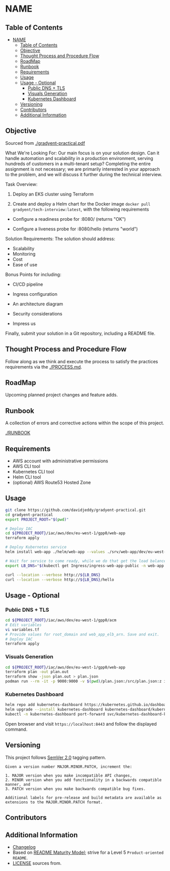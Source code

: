 # NAME

## Table of Contents

- [NAME](#name)
  - [Table of Contents](#table-of-contents)
  - [Objective](#objective)
  - [Thought Process and Procedure Flow](#thought-process-and-procedure-flow)
  - [RoadMap](#roadmap)
  - [Runbook](#runbook)
  - [Requirements](#requirements)
  - [Usage](#usage)
  - [Usage - Optional](#usage---optional)
    - [Public DNS + TLS](#public-dns--tls)
    - [Visuals Generation](#visuals-generation)
    - [Kubernetes Dashboard](#kubernetes-dashboard)
  - [Versioning](#versioning)
  - [Contributors](#contributors)
  - [Additional Information](#additional-information)

## Objective

Sourced from [./gradyent-practical.pdf](./gradyent-practical.pdf)

What We're Looking For: Our main focus is on your solution design. Can it handle
automation and scalability in a production environment, serving hundreds of customers in
a multi-tenant setup? Completing the entire assignment is not necessary; we are primarily
interested in your approach to the problem, and we will discuss it further during the
technical interview.

Task Overview:

1. Deploy an EKS cluster using Terraform

2. Create and deploy a Helm chart for the Docker image `docker pull gradyent/tech-interview:latest`, with the following requirements

- Configure a readiness probe for :8080/ (returns "OK")

- Configure a liveness probe for :8080/hello (returns "world")

Solution Requirements: The solution should address:

- Scalability
- Monitoring
- Cost
- Ease of use

Bonus Points for including:

- CI/CD pipeline

- Ingress configuration

- An architecture diagram

- Security considerations

- Impress us

Finally, submit your solution in a Git repository, including a README file.

## Thought Process and Procedure Flow

Follow along as we think and execute the process to satisfy the practices requirements via the [./PROCESS.md](./PROCESS.md).

## RoadMap

Upcoming planned project changes and feature adds.

## Runbook

A collection of errors and corrective actions within the scope of this project.

[./RUNBOOK](./RUNBOOK.md)

## Requirements

- AWS account with administrative permissions
- AWS CLI tool
- Kubernetes CLI tool
- Helm CLI tool
- (optional) AWS Route53 Hosted Zone

## Usage

```sh
git clone https://github.com/davidjeddy/gradyent-practical.git
cd gradyent-practical
export PROJECT_ROOT="$(pwd)"

# Deploy IAC
cd ${PROJECT_ROOT}/iac/aws/dev/eu-west-1/gpp0/web-app
terraform apply

# Deploy Kubernetes service
helm install web-app ./helm/web-app --values ./srv/web-app/dev/eu-west-1/gpp0/values.yaml 

# Wait for service to come ready, while we do that get the load balancer DNS
export LB_DNS="$(kubectl get Ingress/ingress-web-app-public -n web-app -o "jsonpath={.status.loadBalancer.ingress[0].hostname}")"

curl --location --verbose http://${LB_DNS}
curl --location --verbose http://${LB_DNS}/hello
```

## Usage - Optional

### Public DNS + TLS

```sh
cd ${PROJECT_ROOT}/iac/aws/dev/eu-west-1/gpp0/acm
# Edit variables
vi variables.tf
# Provide values for root_domain and web_app_elb_arn. Save and exit.
# Deploy IAC
terraform apply
```

### Visuals Generation

```sh
cd ${PROJECT_ROOT}/iac/aws/dev/eu-west-1/gpp0/web-app
terraform plan -out plan.out
terraform show -json plan.out > plan.json
podman run --rm -it -p 9000:9000 -v $(pwd)/plan.json:/src/plan.json:z im2nguyen/rover:latest -planJSONPath=plan.json
```

### Kubernetes Dashboard

```sh
helm repo add kubernetes-dashboard https://kubernetes.github.io/dashboard/
helm upgrade --install kubernetes-dashboard kubernetes-dashboard/kubernetes-dashboard --create-namespace --namespace kubernetes-dashboard
kubectl -n kubernetes-dashboard port-forward svc/kubernetes-dashboard-kong-proxy 8443:443
```

Open browser and visit `https://localhost:8443` and follow the displayed command.

## Versioning

This project follows [SemVer 2.0](https://semver.org/) tagging pattern.

```quote
Given a version number MAJOR.MINOR.PATCH, increment the:

1. MAJOR version when you make incompatible API changes,
2. MINOR version when you add functionality in a backwards compatible manner, and
3. PATCH version when you make backwards compatible bug fixes.

Additional labels for pre-release and build metadata are available as extensions to the MAJOR.MINOR.PATCH format.
```

## Contributors

## Additional Information

- [Changelog](https://github.com/olivierlacan/keep-a-changelog)
- Based on [README Maturity Model](https://github.com/LappleApple/feedmereadmes/blob/master/README-maturity-model.md); strive for a Level 5 `Product-oriented README`.
- [LICENSE](./LICENSE.md) sources from.
